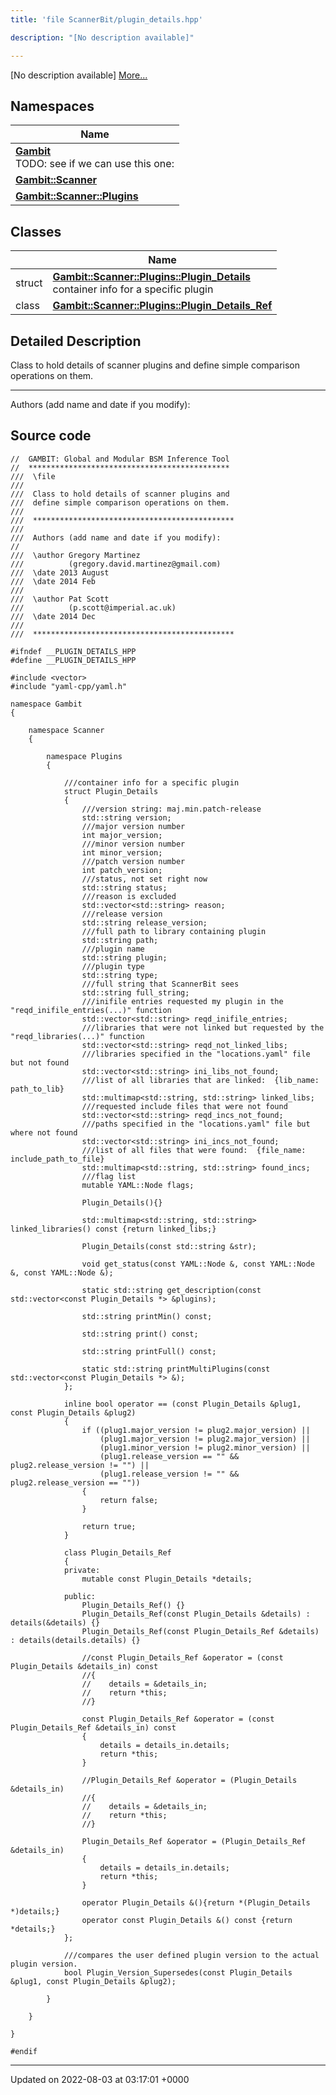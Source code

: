 ```yaml
---
title: 'file ScannerBit/plugin_details.hpp'

description: "[No description available]"

---
```







[No description available] [More...](#detailed-description)

## Namespaces

| Name           |
| -------------- |
| **[Gambit](/documentation/code/main/namespaces/namespacegambit/)** <br>TODO: see if we can use this one:  |
| **[Gambit::Scanner](/documentation/code/main/namespaces/namespacegambit_1_1scanner/)**  |
| **[Gambit::Scanner::Plugins](/documentation/code/main/namespaces/namespacegambit_1_1scanner_1_1plugins/)**  |

## Classes

|                | Name           |
| -------------- | -------------- |
| struct | **[Gambit::Scanner::Plugins::Plugin_Details](/documentation/code/main/classes/structgambit_1_1scanner_1_1plugins_1_1plugin__details/)** <br>container info for a specific plugin  |
| class | **[Gambit::Scanner::Plugins::Plugin_Details_Ref](/documentation/code/main/classes/classgambit_1_1scanner_1_1plugins_1_1plugin__details__ref/)**  |

## Detailed Description


Class to hold details of scanner plugins and define simple comparison operations on them.



------------------

Authors (add name and date if you modify): 




## Source code

```
//  GAMBIT: Global and Modular BSM Inference Tool
//  *********************************************
///  \file
///
///  Class to hold details of scanner plugins and
///  define simple comparison operations on them. 
///
///  *********************************************
///
///  Authors (add name and date if you modify):
//
///  \author Gregory Martinez
///          (gregory.david.martinez@gmail.com)
///  \date 2013 August
///  \date 2014 Feb
///
///  \author Pat Scott
///          (p.scott@imperial.ac.uk)   
///  \date 2014 Dec
///
///  *********************************************

#ifndef __PLUGIN_DETAILS_HPP
#define __PLUGIN_DETAILS_HPP

#include <vector>
#include "yaml-cpp/yaml.h"

namespace Gambit
{
    
    namespace Scanner
    {
        
        namespace Plugins
        {
            
            ///container info for a specific plugin
            struct Plugin_Details
            {
                ///version string: maj.min.patch-release
                std::string version;
                ///major version number
                int major_version;
                ///minor version number
                int minor_version;
                ///patch version number
                int patch_version;
                ///status, not set right now
                std::string status;
                ///reason is excluded
                std::vector<std::string> reason;
                ///release version
                std::string release_version;
                ///full path to library containing plugin
                std::string path;
                ///plugin name
                std::string plugin;
                ///plugin type
                std::string type;
                ///full string that ScannerBit sees
                std::string full_string;
                ///inifile entries requested my plugin in the "reqd_inifile_entries(...)" function
                std::vector<std::string> reqd_inifile_entries;
                ///libraries that were not linked but requested by the "reqd_libraries(...)" function
                std::vector<std::string> reqd_not_linked_libs;
                ///libraries specified in the "locations.yaml" file but not found
                std::vector<std::string> ini_libs_not_found;
                ///list of all libraries that are linked:  {lib_name: path_to_lib}
                std::multimap<std::string, std::string> linked_libs;
                ///requested include files that were not found
                std::vector<std::string> reqd_incs_not_found;
                ///paths specified in the "locations.yaml" file but where not found
                std::vector<std::string> ini_incs_not_found;
                ///list of all files that were found:  {file_name: include_path_to_file}
                std::multimap<std::string, std::string> found_incs;
                ///flag list
                mutable YAML::Node flags;
                
                Plugin_Details(){}
                
                std::multimap<std::string, std::string> linked_libraries() const {return linked_libs;}
                
                Plugin_Details(const std::string &str);
                
                void get_status(const YAML::Node &, const YAML::Node &, const YAML::Node &);

                static std::string get_description(const std::vector<const Plugin_Details *> &plugins);
                
                std::string printMin() const;
                
                std::string print() const;
                
                std::string printFull() const;
                
                static std::string printMultiPlugins(const std::vector<const Plugin_Details *> &);
            };
            
            inline bool operator == (const Plugin_Details &plug1, const Plugin_Details &plug2)
            {
                if ((plug1.major_version != plug2.major_version) ||
                    (plug1.major_version != plug2.major_version) ||
                    (plug1.minor_version != plug2.minor_version) ||
                    (plug1.release_version == "" && plug2.release_version != "") ||
                    (plug1.release_version != "" && plug2.release_version == ""))
                {
                    return false;
                }
                
                return true;
            }
            
            class Plugin_Details_Ref
            {
            private:
                mutable const Plugin_Details *details;
                
            public:
                Plugin_Details_Ref() {}
                Plugin_Details_Ref(const Plugin_Details &details) : details(&details) {}
                Plugin_Details_Ref(const Plugin_Details_Ref &details) : details(details.details) {}
                
                //const Plugin_Details_Ref &operator = (const Plugin_Details &details_in) const
                //{
                //    details = &details_in;
                //    return *this;
                //}
                
                const Plugin_Details_Ref &operator = (const Plugin_Details_Ref &details_in) const
                {
                    details = details_in.details;
                    return *this;
                }
                
                //Plugin_Details_Ref &operator = (Plugin_Details &details_in)
                //{
                //    details = &details_in;
                //    return *this;
                //}
                
                Plugin_Details_Ref &operator = (Plugin_Details_Ref &details_in)
                {
                    details = details_in.details;
                    return *this;
                }
                
                operator Plugin_Details &(){return *(Plugin_Details *)details;}
                operator const Plugin_Details &() const {return *details;}
            };
            
            ///compares the user defined plugin version to the actual plugin version.
            bool Plugin_Version_Supersedes(const Plugin_Details &plug1, const Plugin_Details &plug2);
                                
        }
        
    }
    
}

#endif
```


-------------------------------

Updated on 2022-08-03 at 03:17:01 +0000
